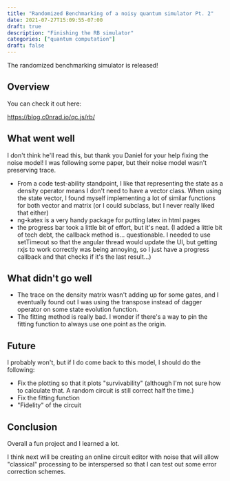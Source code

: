 ```yaml
---
title: "Randomized Benchmarking of a noisy quantum simulator Pt. 2"
date: 2021-07-27T15:09:55-07:00
draft: true
description: "Finishing the RB simulator"
categories: ["quantum computation"]
draft: false
---
```


The randomized benchmarking simulator is released!

<!--more-->

## Overview

You can check it out here:

https://blog.c0nrad.io/qc.js/rb/

## What went well

I don't think he'll read this, but thank you Daniel for your help fixing the noise model! I was following some paper, but their noise model wasn't preserving trace.

- From a code test-ability standpoint, I like that representing the state as a density operator means I don't need to have a vector class. When using the state vector, I found myself implementing a lot of similar functions for both vector and matrix (or I could subclass, but I never really liked that either)
- ng-katex is a very handy package for putting latex in html pages
- the progress bar took a little bit of effort, but it's neat. (I added a little bit of tech debt, the callback method is... questionable. I needed to use setTimeout so that the angular thread would update the UI, but getting rxjs to work correctly was being annoying, so I just have a progress callback and that checks if it's the last result...)

## What didn't go well

- The trace on the density matrix wasn't adding up for some gates, and I eventually found out I was using the transpose instead of dagger operator on some state evolution function.
- The fitting method is really bad. I wonder if there's a way to pin the fitting function to always use one point as the origin.

## Future

I probably won't, but if I do come back to this model, I should do the following:

- Fix the plotting so that it plots "survivability" (although I'm not sure how to calculate that. A random circuit is still correct half the time.)
- Fix the fitting function
- "Fidelity" of the circuit

## Conclusion

Overall a fun project and I learned a lot.

I think next will be creating an online circuit editor with noise that will allow "classical" processing to be interspersed so that I can test out some error correction schemes.
